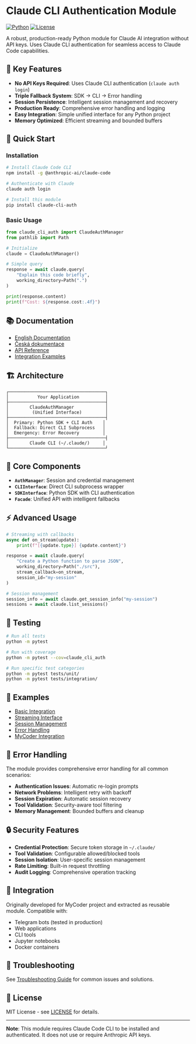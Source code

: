 # Claude CLI Authentication Module

[![Python](https://img.shields.io/badge/python-3.8+-blue.svg)](https://www.python.org/downloads/)
[![License](https://img.shields.io/badge/license-MIT-green.svg)](LICENSE)

A robust, production-ready Python module for Claude AI integration without API keys. Uses Claude CLI authentication for seamless access to Claude Code capabilities.

## 🎯 Key Features

- **No API Keys Required**: Uses Claude CLI authentication (`claude auth login`)
- **Triple Fallback System**: SDK → CLI → Error handling
- **Session Persistence**: Intelligent session management and recovery
- **Production Ready**: Comprehensive error handling and logging
- **Easy Integration**: Simple unified interface for any Python project
- **Memory Optimized**: Efficient streaming and bounded buffers

## 🚀 Quick Start

### Installation

```bash
# Install Claude Code CLI
npm install -g @anthropic-ai/claude-code

# Authenticate with Claude
claude auth login

# Install this module
pip install claude-cli-auth
```

### Basic Usage

```python
from claude_cli_auth import ClaudeAuthManager
from pathlib import Path

# Initialize
claude = ClaudeAuthManager()

# Simple query
response = await claude.query(
    "Explain this code briefly",
    working_directory=Path(".")
)

print(response.content)
print(f"Cost: ${response.cost:.4f}")
```

## 📚 Documentation

- [English Documentation](docs/en/README.md)
- [Česká dokumentace](docs/cs/README.md)
- [API Reference](docs/api.md)
- [Integration Examples](examples/)

## 🏗️ Architecture

```
┌─────────────────────────────────────┐
│           Your Application          │
├─────────────────────────────────────┤
│        ClaudeAuthManager            │
│         (Unified Interface)         │
├─────────────────────────────────────┤
│  Primary: Python SDK + CLI Auth    │
│  Fallback: Direct CLI Subprocess   │
│  Emergency: Error Recovery         │
├─────────────────────────────────────┤
│        Claude CLI (~/.claude/)     │
└─────────────────────────────────────┘
```

## 🔧 Core Components

- **`AuthManager`**: Session and credential management
- **`CLIInterface`**: Direct CLI subprocess wrapper
- **`SDKInterface`**: Python SDK with CLI authentication
- **`Facade`**: Unified API with intelligent fallbacks

## ⚡ Advanced Usage

```python
# Streaming with callbacks
async def on_stream(update):
    print(f"[{update.type}] {update.content}")

response = await claude.query(
    "Create a Python function to parse JSON",
    working_directory=Path("./src"),
    stream_callback=on_stream,
    session_id="my-session"
)

# Session management
session_info = await claude.get_session_info("my-session")
sessions = await claude.list_sessions()
```

## 🧪 Testing

```bash
# Run all tests
python -m pytest

# Run with coverage
python -m pytest --cov=claude_cli_auth

# Run specific test categories
python -m pytest tests/unit/
python -m pytest tests/integration/
```

## 🎨 Examples

- [Basic Integration](examples/basic_usage.py)
- [Streaming Interface](examples/streaming.py)
- [Session Management](examples/sessions.py)
- [Error Handling](examples/error_handling.py)
- [MyCoder Integration](examples/mycoder_integration.py)

## 🚨 Error Handling

The module provides comprehensive error handling for all common scenarios:

- **Authentication Issues**: Automatic re-login prompts
- **Network Problems**: Intelligent retry with backoff
- **Session Expiration**: Automatic session recovery
- **Tool Validation**: Security-aware tool filtering
- **Memory Management**: Bounded buffers and cleanup

## 🔒 Security Features

- **Credential Protection**: Secure token storage in `~/.claude/`
- **Tool Validation**: Configurable allowed/blocked tools
- **Session Isolation**: User-specific session management
- **Rate Limiting**: Built-in request throttling
- **Audit Logging**: Comprehensive operation tracking

## 🤝 Integration

Originally developed for MyCoder project and extracted as reusable module. Compatible with:

- Telegram bots (tested in production)
- Web applications
- CLI tools
- Jupyter notebooks
- Docker containers

## 🐛 Troubleshooting

See [Troubleshooting Guide](docs/troubleshooting.md) for common issues and solutions.

## 📄 License

MIT License - see [LICENSE](LICENSE) for details.

---

**Note**: This module requires Claude Code CLI to be installed and authenticated. It does not use or require Anthropic API keys.